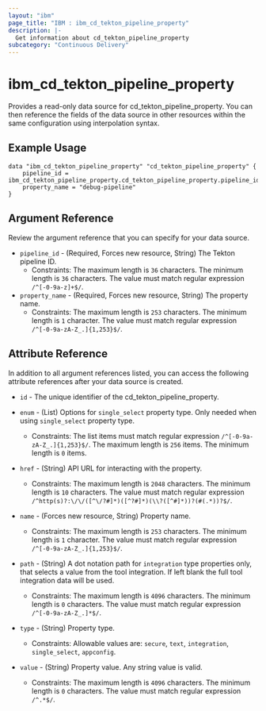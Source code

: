 ```yaml
---
layout: "ibm"
page_title: "IBM : ibm_cd_tekton_pipeline_property"
description: |-
  Get information about cd_tekton_pipeline_property
subcategory: "Continuous Delivery"
---
```


# ibm_cd_tekton_pipeline_property

Provides a read-only data source for cd_tekton_pipeline_property. You can then reference the fields of the data source in other resources within the same configuration using interpolation syntax.

## Example Usage

```hcl
data "ibm_cd_tekton_pipeline_property" "cd_tekton_pipeline_property" {
	pipeline_id = ibm_cd_tekton_pipeline_property.cd_tekton_pipeline_property.pipeline_id
	property_name = "debug-pipeline"
}
```

## Argument Reference

Review the argument reference that you can specify for your data source.

* `pipeline_id` - (Required, Forces new resource, String) The Tekton pipeline ID.
  * Constraints: The maximum length is `36` characters. The minimum length is `36` characters. The value must match regular expression `/^[-0-9a-z]+$/`.
* `property_name` - (Required, Forces new resource, String) The property name.
  * Constraints: The maximum length is `253` characters. The minimum length is `1` character. The value must match regular expression `/^[-0-9a-zA-Z_.]{1,253}$/`.

## Attribute Reference

In addition to all argument references listed, you can access the following attribute references after your data source is created.

* `id` - The unique identifier of the cd_tekton_pipeline_property.
* `enum` - (List) Options for `single_select` property type. Only needed when using `single_select` property type.
  * Constraints: The list items must match regular expression `/^[-0-9a-zA-Z_.]{1,253}$/`. The maximum length is `256` items. The minimum length is `0` items.

* `href` - (String) API URL for interacting with the property.
  * Constraints: The maximum length is `2048` characters. The minimum length is `10` characters. The value must match regular expression `/^http(s)?:\/\/([^\/?#]*)([^?#]*)(\\?([^#]*))?(#(.*))?$/`.

* `name` - (Forces new resource, String) Property name.
  * Constraints: The maximum length is `253` characters. The minimum length is `1` character. The value must match regular expression `/^[-0-9a-zA-Z_.]{1,253}$/`.

* `path` - (String) A dot notation path for `integration` type properties only, that selects a value from the tool integration. If left blank the full tool integration data will be used.
  * Constraints: The maximum length is `4096` characters. The minimum length is `0` characters. The value must match regular expression `/^[-0-9a-zA-Z_.]*$/`.

* `type` - (String) Property type.
  * Constraints: Allowable values are: `secure`, `text`, `integration`, `single_select`, `appconfig`.

* `value` - (String) Property value. Any string value is valid.
  * Constraints: The maximum length is `4096` characters. The minimum length is `0` characters. The value must match regular expression `/^.*$/`.


